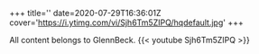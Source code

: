 +++
title=''
date=2020-07-29T16:36:01Z
cover='https://i.ytimg.com/vi/Sjh6Tm5ZIPQ/hqdefault.jpg'
+++

All content belongs to GlennBeck.
{{< youtube Sjh6Tm5ZIPQ >}}
